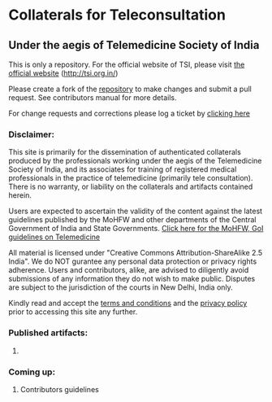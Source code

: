 # Collaterals for Teleconsultation
## Under the aegis of Telemedicine Society of India
This is only a repository. For the official website of TSI, please visit [the official website](http://tsi.org.in/) (http://tsi.org.in/)

Please create a fork of the [repository](https://github.com/tms-india/training) to make changes and submit a pull request. See contributors manual for more details.

For change requests and corrections please log a ticket by [clicking here](https://github.com/tms-india/training/issues)

### Disclaimer:
This site is primarily for the dissemination of authenticated collaterals produced by the professionals working under the aegis of the Telemedicine Society of India, and its associates for training of registered medical professionals in the practice of telemedicine (primarily tele consultation). There is no warranty, or liability on the collaterals and artifacts contained herein.

Users are expected to ascertain the validity of the content against the latest guidelines published by the MoHFW and other departments of the Central Government of India and State Governments.
[Click here for the MoHFW, GoI guidelines on Telemedicine](https://www.mohfw.gov.in/pdf/Telemedicine.pdf)

All material is licensed under "Creative Commons Attribution-ShareAlike 2.5 India". We do NOT gurantee any personal data protection or privacy rights adherence. Users and contributors, alike, are advised to diligently avoid submissions of any information they do not wish to make public. Disputes are subject to the jurisdiction of the courts in New Delhi, India only.

Kindly read and accept the [terms and conditions](https://github.com/tms-india/training/blob/master/TnC.md) and the [privacy policy](https://github.com/tms-india/training/blob/master/PRIVACY.md) prior to accessing this site any further.

### Published artifacts:
1. 

### Coming up:
1. Contributors guidelines
